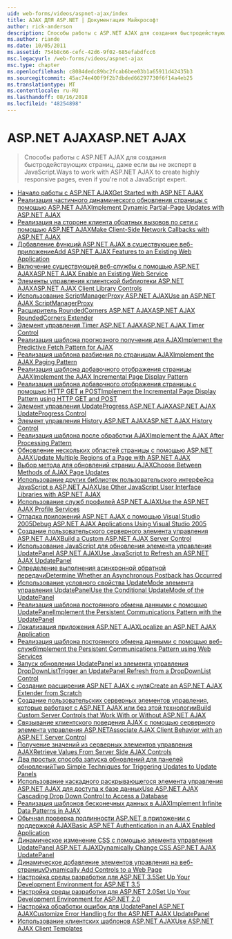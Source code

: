 ```yaml
---
uid: web-forms/videos/aspnet-ajax/index
title: AJAX ДЛЯ ASP.NET | Документация Майкрософт
author: rick-anderson
description: Способы работы с ASP.NET AJAX для создания быстродействующих страниц, даже если вы не эксперт в JavaScript.
ms.author: riande
ms.date: 10/05/2011
ms.assetid: 754b8c66-cefc-42d6-9f02-685efabdfcc6
msc.legacyurl: /web-forms/videos/aspnet-ajax
msc.type: chapter
ms.openlocfilehash: c8084dedc89bc2fcab6bee03b1a65911d42435b3
ms.sourcegitcommit: 45ac74e400f9f2b7dbded66297730f6f14a4eb25
ms.translationtype: MT
ms.contentlocale: ru-RU
ms.lasthandoff: 08/16/2018
ms.locfileid: "48254898"
---
```

<a name="aspnet-ajax"></a><span data-ttu-id="d0207-103">ASP.NET AJAX</span><span class="sxs-lookup"><span data-stu-id="d0207-103">ASP.NET AJAX</span></span>
====================
> <span data-ttu-id="d0207-104">Способы работы с ASP.NET AJAX для создания быстродействующих страниц, даже если вы не эксперт в JavaScript.</span><span class="sxs-lookup"><span data-stu-id="d0207-104">Ways to work with ASP.NET AJAX to create highly responsive pages, even if you're not a JavaScript expert.</span></span>


- [<span data-ttu-id="d0207-105">Начало работы с ASP.NET AJAX</span><span class="sxs-lookup"><span data-stu-id="d0207-105">Get Started with ASP.NET AJAX</span></span>](how-do-i-get-started-with-aspnet-ajax.md)
- [<span data-ttu-id="d0207-106">Реализация частичного динамического обновления страницы с помощью ASP.NET AJAX</span><span class="sxs-lookup"><span data-stu-id="d0207-106">Implement Dynamic Partial-Page Updates with ASP.NET AJAX</span></span>](how-do-i-implement-dynamic-partial-page-updates-with-aspnet-ajax.md)
- [<span data-ttu-id="d0207-107">Реализация на стороне клиента обратных вызовов по сети с помощью ASP.NET AJAX</span><span class="sxs-lookup"><span data-stu-id="d0207-107">Make Client-Side Network Callbacks with ASP.NET AJAX</span></span>](how-do-i-make-client-side-network-callbacks-with-aspnet-ajax.md)
- [<span data-ttu-id="d0207-108">Добавление функций ASP.NET AJAX в существующее веб-приложение</span><span class="sxs-lookup"><span data-stu-id="d0207-108">Add ASP.NET AJAX Features to an Existing Web Application</span></span>](how-do-i-add-aspnet-ajax-features-to-an-existing-web-application.md)
- [<span data-ttu-id="d0207-109">Включение существующей веб-службы с помощью ASP.NET AJAX</span><span class="sxs-lookup"><span data-stu-id="d0207-109">ASP.NET AJAX Enable an Existing Web Service</span></span>](how-do-i-aspnet-ajax-enable-an-existing-web-service.md)
- [<span data-ttu-id="d0207-110">Элементы управления клиентской библиотеки ASP.NET AJAX</span><span class="sxs-lookup"><span data-stu-id="d0207-110">ASP.NET AJAX Client Library Controls</span></span>](how-do-i-use-the-aspnet-ajax-client-library-controls.md)
- [<span data-ttu-id="d0207-111">Использование ScriptManagerProxy ASP.NET AJAX</span><span class="sxs-lookup"><span data-stu-id="d0207-111">Use an ASP.NET AJAX ScriptManagerProxy</span></span>](how-do-i-use-an-aspnet-ajax-scriptmanagerproxy.md)
- [<span data-ttu-id="d0207-112">Расширитель RoundedCorners ASP.NET AJAX</span><span class="sxs-lookup"><span data-stu-id="d0207-112">ASP.NET AJAX RoundedCorners Extender</span></span>](how-do-i-use-the-aspnet-ajax-roundedcorners-extender.md)
- [<span data-ttu-id="d0207-113">Элемент управления Timer ASP.NET AJAX</span><span class="sxs-lookup"><span data-stu-id="d0207-113">ASP.NET AJAX Timer Control</span></span>](how-do-i-use-the-aspnet-ajax-timer-control.md)
- [<span data-ttu-id="d0207-114">Реализация шаблона прогнозного получения для AJAX</span><span class="sxs-lookup"><span data-stu-id="d0207-114">Implement the Predictive Fetch Pattern for AJAX</span></span>](how-do-i-implement-the-predictive-fetch-pattern-for-ajax.md)
- [<span data-ttu-id="d0207-115">Реализация шаблона разбиения по страницам AJAX</span><span class="sxs-lookup"><span data-stu-id="d0207-115">Implement the AJAX Paging Pattern</span></span>](how-do-i-implement-the-ajax-paging-pattern.md)
- [<span data-ttu-id="d0207-116">Реализация шаблона добавочного отображения страницы AJAX</span><span class="sxs-lookup"><span data-stu-id="d0207-116">Implement the AJAX Incremental Page Display Pattern</span></span>](how-do-i-implement-the-ajax-incremental-page-display-pattern.md)
- [<span data-ttu-id="d0207-117">Реализация шаблона добавочного отображения страницы с помощью HTTP GET и POST</span><span class="sxs-lookup"><span data-stu-id="d0207-117">Implement the Incremental Page Display Pattern using HTTP GET and POST</span></span>](how-do-i-implement-the-incremental-page-display-pattern-using-http-get-and-post.md)
- [<span data-ttu-id="d0207-118">Элемент управления UpdateProgress ASP.NET AJAX</span><span class="sxs-lookup"><span data-stu-id="d0207-118">ASP.NET AJAX UpdateProgress Control</span></span>](how-do-i-use-the-aspnet-ajax-updateprogress-control.md)
- [<span data-ttu-id="d0207-119">Элемент управления History ASP.NET AJAX</span><span class="sxs-lookup"><span data-stu-id="d0207-119">ASP.NET AJAX History Control</span></span>](how-do-i-use-the-aspnet-ajax-history-control.md)
- [<span data-ttu-id="d0207-120">Реализация шаблона после обработки AJAX</span><span class="sxs-lookup"><span data-stu-id="d0207-120">Implement the AJAX After Processing Pattern</span></span>](how-do-i-implement-the-ajax-after-processing-pattern.md)
- [<span data-ttu-id="d0207-121">Обновление нескольких областей страницы с помощью ASP.NET AJAX</span><span class="sxs-lookup"><span data-stu-id="d0207-121">Update Multiple Regions of a Page with ASP.NET AJAX</span></span>](how-do-i-update-multiple-regions-of-a-page-with-aspnet-ajax.md)
- [<span data-ttu-id="d0207-122">Выбор метода для обновлений страниц AJAX</span><span class="sxs-lookup"><span data-stu-id="d0207-122">Choose Between Methods of AJAX Page Updates</span></span>](how-do-i-choose-between-methods-of-ajax-page-updates.md)
- [<span data-ttu-id="d0207-123">Использование других библиотек пользовательского интерфейса JavaScript в ASP.NET AJAX</span><span class="sxs-lookup"><span data-stu-id="d0207-123">Use Other JavaScript User Interface Libraries with ASP.NET AJAX</span></span>](how-do-i-use-other-javascript-user-interface-libraries-with-aspnet-ajax.md)
- [<span data-ttu-id="d0207-124">Использование служб профилей ASP.NET AJAX</span><span class="sxs-lookup"><span data-stu-id="d0207-124">Use the ASP.NET AJAX Profile Services</span></span>](how-do-i-use-the-aspnet-ajax-profile-services.md)
- [<span data-ttu-id="d0207-125">Отладка приложений ASP.NET AJAX с помощью Visual Studio 2005</span><span class="sxs-lookup"><span data-stu-id="d0207-125">Debug ASP.NET AJAX Applications Using Visual Studio 2005</span></span>](how-do-i-debug-aspnet-ajax-applications-using-visual-studio-2005.md)
- [<span data-ttu-id="d0207-126">Создание пользовательского серверного элемента управления ASP.NET AJAX</span><span class="sxs-lookup"><span data-stu-id="d0207-126">Build a Custom ASP.NET AJAX Server Control</span></span>](how-do-i-build-a-custom-aspnet-ajax-server-control.md)
- [<span data-ttu-id="d0207-127">Использование JavaScript для обновления элемента управления UpdatePanel ASP.NET AJAX</span><span class="sxs-lookup"><span data-stu-id="d0207-127">Use JavaScript to Refresh an ASP.NET AJAX UpdatePanel</span></span>](how-do-i-use-javascript-to-refresh-an-aspnet-ajax-updatepanel.md)
- [<span data-ttu-id="d0207-128">Определение выполнения асинхронной обратной передачи</span><span class="sxs-lookup"><span data-stu-id="d0207-128">Determine Whether an Asynchronous Postback has Occurred</span></span>](how-do-i-determine-whether-an-asynchronous-postback-has-occurred.md)
- [<span data-ttu-id="d0207-129">Использование условного свойства UpdateMode элемента управления UpdatePanel</span><span class="sxs-lookup"><span data-stu-id="d0207-129">Use the Conditional UpdateMode of the UpdatePanel</span></span>](how-do-i-use-the-conditional-updatemode-of-the-updatepanel.md)
- [<span data-ttu-id="d0207-130">Реализация шаблона постоянного обмена данными с помощью UpdatePanel</span><span class="sxs-lookup"><span data-stu-id="d0207-130">Implement the Persistent Communications Pattern with the UpdatePanel</span></span>](how-do-i-implement-the-persistent-communications-pattern-with-the-updatepanel.md)
- [<span data-ttu-id="d0207-131">Локализация приложения ASP.NET AJAX</span><span class="sxs-lookup"><span data-stu-id="d0207-131">Localize an ASP.NET AJAX Application</span></span>](how-do-i-localize-an-aspnet-ajax-application.md)
- [<span data-ttu-id="d0207-132">Реализация шаблона постоянного обмена данными с помощью веб-служб</span><span class="sxs-lookup"><span data-stu-id="d0207-132">Implement the Persistent Communications Pattern using Web Services</span></span>](how-do-i-implement-the-persistent-communications-pattern-using-web-services.md)
- [<span data-ttu-id="d0207-133">Запуск обновления UpdatePanel из элемента управления DropDownList</span><span class="sxs-lookup"><span data-stu-id="d0207-133">Trigger an UpdatePanel Refresh from a DropDownList Control</span></span>](how-do-i-trigger-an-updatepanel-refresh-from-a-dropdownlist-control.md)
- [<span data-ttu-id="d0207-134">Создание расширения ASP.NET AJAX с нуля</span><span class="sxs-lookup"><span data-stu-id="d0207-134">Create an ASP.NET AJAX Extender from Scratch</span></span>](how-do-i-create-an-aspnet-ajax-extender-from-scratch.md)
- [<span data-ttu-id="d0207-135">Создание пользовательских серверных элементов управления, которые работают с ASP.NET AJAX или без этой технологии</span><span class="sxs-lookup"><span data-stu-id="d0207-135">Build Custom Server Controls that Work With or Without ASP.NET AJAX</span></span>](how-do-i-build-custom-server-controls-that-work-with-or-without-aspnet-ajax.md)
- [<span data-ttu-id="d0207-136">Связывание клиентского поведения AJAX с помощью серверного элемента управления ASP.NET</span><span class="sxs-lookup"><span data-stu-id="d0207-136">Associate AJAX Client Behavior with an ASP.NET Server Control</span></span>](how-do-i-associate-ajax-client-behavior-with-an-aspnet-server-control.md)
- [<span data-ttu-id="d0207-137">Получение значений из серверных элементов управления AJAX</span><span class="sxs-lookup"><span data-stu-id="d0207-137">Retrieve Values From Server Side AJAX Controls</span></span>](how-do-i-retrieve-values-from-server-side-ajax-controls.md)
- [<span data-ttu-id="d0207-138">Два простых способа запуска обновлений для панелей обновлений</span><span class="sxs-lookup"><span data-stu-id="d0207-138">Two Simple Techniques for Triggering Updates to Update Panels</span></span>](two-simple-techniques-for-triggering-updates-to-update-panels.md)
- [<span data-ttu-id="d0207-139">Использование каскадного раскрывающегося элемента управления ASP.NET AJAX для доступа к базе данных</span><span class="sxs-lookup"><span data-stu-id="d0207-139">Use ASP.NET AJAX Cascading Drop Down Control to Access a Database</span></span>](use-aspnet-ajax-cascading-drop-down-control-to-access-a-database.md)
- [<span data-ttu-id="d0207-140">Реализация шаблонов бесконечных данных в AJAX</span><span class="sxs-lookup"><span data-stu-id="d0207-140">Implement Infinite Data Patterns in AJAX</span></span>](implement-infinite-data-patterns-in-ajax.md)
- [<span data-ttu-id="d0207-141">Обычная проверка подлинности ASP.NET в приложении с поддержкой AJAX</span><span class="sxs-lookup"><span data-stu-id="d0207-141">Basic ASP.NET Authentication in an AJAX Enabled Application</span></span>](basic-aspnet-authentication-in-an-ajax-enabled-application.md)
- [<span data-ttu-id="d0207-142">Динамическое изменение CSS с помощью элемента управления UpdatePanel ASP.NET AJAX</span><span class="sxs-lookup"><span data-stu-id="d0207-142">Dynamically Change CSS ASP.NET AJAX UpdatePanel</span></span>](how-to-dynamically-change-css-using-the-aspnet-ajax-updatepanel.md)
- [<span data-ttu-id="d0207-143">Динамическое добавление элементов управления на веб-страницу</span><span class="sxs-lookup"><span data-stu-id="d0207-143">Dynamically Add Controls to a Web Page</span></span>](how-to-dynamically-add-controls-to-a-web-page.md)
- [<span data-ttu-id="d0207-144">Настройка среды разработки для ASP.NET 3.5</span><span class="sxs-lookup"><span data-stu-id="d0207-144">Set Up Your Development Environment for ASP.NET 3.5</span></span>](set-up-your-development-environment-for-aspnet-35.md)
- [<span data-ttu-id="d0207-145">Настройка среды разработки для ASP.NET 2.0</span><span class="sxs-lookup"><span data-stu-id="d0207-145">Set Up Your Development Environment for ASP.NET 2.0</span></span>](set-up-your-development-environment-for-aspnet-20.md)
- [<span data-ttu-id="d0207-146">Настройка обработки ошибок для UpdatePanel ASP.NET AJAX</span><span class="sxs-lookup"><span data-stu-id="d0207-146">Customize Error Handling for the ASP.NET AJAX UpdatePanel</span></span>](how-do-i-customize-error-handling-for-the-aspnet-ajax-updatepanel.md)
- [<span data-ttu-id="d0207-147">Использование клиентских шаблонов ASP.NET AJAX</span><span class="sxs-lookup"><span data-stu-id="d0207-147">Use ASP.NET AJAX Client Templates</span></span>](how-do-i-use-aspnet-ajax-client-templates.md)
